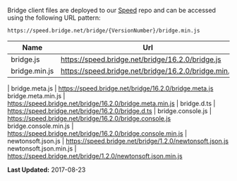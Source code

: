 Bridge client files are deployed to our [Speed](https://github.com/bridgedotnet/Speed/tree/master/bridge) repo and can be accessed using the following URL pattern:

```
https://speed.bridge.net/bridge/{VersionNumber}/bridge.min.js
```

Name | Url
---- | ----
bridge.js | https://speed.bridge.net/bridge/16.2.0/bridge.js
bridge.min.js | https://speed.bridge.net/bridge/16.2.0/bridge.min.js
 | 
bridge.meta.js | https://speed.bridge.net/bridge/16.2.0/bridge.meta.js
bridge.meta.min.js | https://speed.bridge.net/bridge/16.2.0/bridge.meta.min.js
 | 
bridge.d.ts | https://speed.bridge.net/bridge/16.2.0/bridge.d.ts
 | 
bridge.console.js | https://speed.bridge.net/bridge/16.2.0/bridge.console.js
bridge.console.min.js | https://speed.bridge.net/bridge/16.2.0/bridge.console.min.js
 | 
newtonsoft.json.js | https://speed.bridge.net/bridge/1.2.0/newtonsoft.json.js
newtonsoft.json.min.js | https://speed.bridge.net/bridge/1.2.0/newtonsoft.json.min.js

**Last Updated:** 2017-08-23
